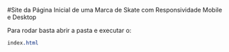 #Site da Página Inicial de uma Marca de Skate com Responsividade Mobile e Desktop


Para rodar basta abrir a pasta e executar o:

```css
index.html
```

